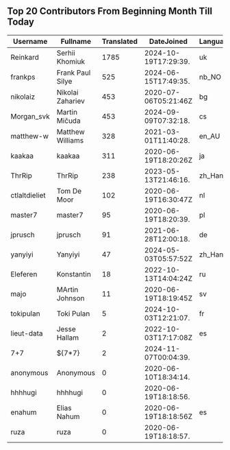 ## Top 20 Contributors From Beginning Month Till Today ##
|Username|Fullname|Translated|DateJoined|Language|
|--------|--------|----------|----------|-------|
|Reinkard|Serhii Khomiuk|1785|2024-10-19T17:29:39.|uk|
|frankps|Frank Paul Silye|525|2024-06-15T17:49:35.|nb_NO|
|nikolaiz|Nikolai Zahariev|453|2020-07-06T05:21:46Z|bg|
|Morgan_svk|Martin Mičuda|453|2024-09-09T07:32:18.|cs|
|matthew-w|Matthew Williams|328|2021-03-01T11:40:28.|en_AU|
|kaakaa|kaakaa|311|2020-06-19T18:20:26Z|ja|
|ThrRip|ThrRip|238|2023-05-13T21:46:16.|zh_Hans|
|ctlaltdieliet|Tom De Moor|102|2020-06-19T16:30:47Z|nl|
|master7|master7|95|2020-06-19T18:20:39.|pl|
|jprusch|jprusch|91|2021-06-28T12:00:18.|de|
|yanyiyi|Yanyiyi|47|2024-05-03T05:57:52Z|zh_Hant|
|Eleferen|Konstantin|18|2022-10-13T14:04:24Z|ru|
|majo|MArtin Johnson|11|2020-06-19T18:19:45Z|sv|
|tokipulan|Toki Pulan|5|2024-10-03T12:21:07.|fr|
|lieut-data|Jesse Hallam|2|2022-10-03T17:17:08Z|es|
|7+7|${7*7}|2|2024-11-07T00:04:39.||
|anonymous|Anonymous|0|2020-06-10T18:34:14.||
|hhhhugi|hhhhugi|0|2020-06-19T18:18:56.||
|enahum|Elias  Nahum|0|2020-06-19T18:18:56Z|es|
|ruza|ruza|0|2020-06-19T18:18:57.||
